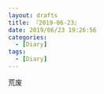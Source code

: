 ```yaml
---
layout: drafts
title: 『2019-06-23』
date: 2019/06/23 19:26:56
categories:
  - [Diary]
tags:
  - [Diary]
---
```


荒废
